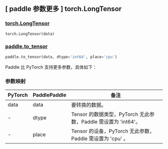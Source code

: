 ## [ paddle 参数更多 ] torch.LongTensor

### [torch.LongTensor](https://pytorch.org/docs/stable/tensors.html)

```python
torch.LongTensor(data)
```

### [paddle.to_tensor](https://www.paddlepaddle.org.cn/documentation/docs/zh/develop/api/paddle/to_tensor_cn.html#to-tensor)

```python
paddle.to_tensor(data, dtype='int64', place='cpu')
```

Paddle 比 PyTorch 支持更多参数，具体如下：

### 参数映射

| PyTorch | PaddlePaddle | 备注                                                        |
| ------- | ------------ | ----------------------------------------------------------- |
| data    | data         | 要转换的数据。 |
| -       | dtype        | Tensor 的数据类型，PyTorch 无此参数，Paddle 需设置为 'int64'。   |
| -       | place        | Tensor 的设备，PyTorch 无此参数，Paddle 需设置为 'cpu' 。         |
